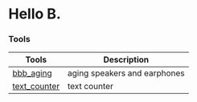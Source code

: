 # Hello B.

### Tools
| Tools | Description |
| --- | --- |
| [bbb_aging](https://fukuda-b.github.io/bbb_aging/) | aging speakers and earphones |
| [text_counter](https://fukuda-b.github.io/text_counter/) | text counter |
